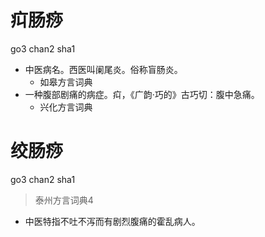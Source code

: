 # 㽱肠痧
go3 chan2 sha1
+ 中医病名。西医叫阑尾炎。俗称盲肠炎。
  * 如皋方言词典
+ 一种腹部剧痛的病症。㽱，《广韵·巧的》古巧切：腹中急痛。
  * 兴化方言词典

# 绞肠痧
go3 chan2 sha1
> 泰州方言词典4
- 中医特指不吐不泻而有剧烈腹痛的霍乱病人。

